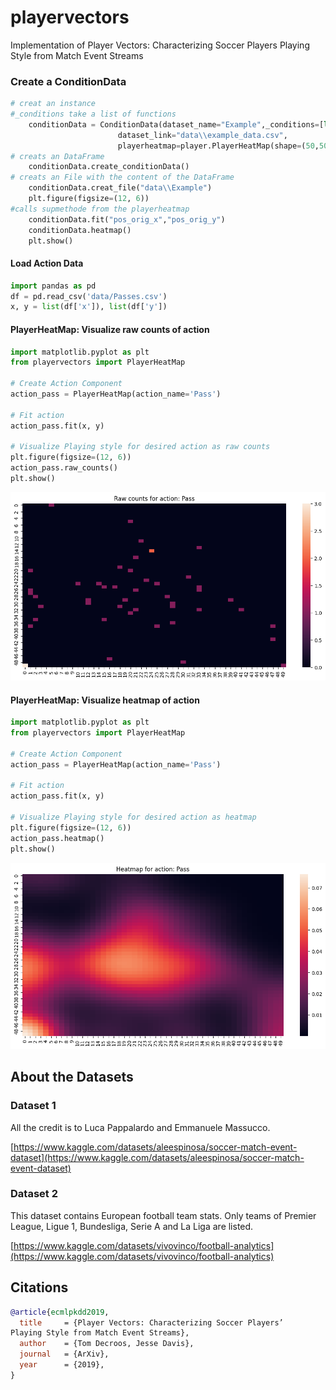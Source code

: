 # playervectors
Implementation of Player Vectors: Characterizing Soccer Players Playing Style from Match Event Streams


### Create a ConditionData
```python
# creat an instance
#_conditions take a list of functions 
    conditionData = ConditionData(dataset_name="Example",_conditions=[lambda x: x["subEventName"] == "Simple pass"],
                        dataset_link="data\\example_data.csv", 
                        playerheatmap=player.PlayerHeatMap(shape=(50,50)))
# creats an DataFrame
    conditionData.create_conditionData()
# creats an File with the content of the DataFrame
    conditionData.creat_file("data\\Example")
    plt.figure(figsize=(12, 6))
#calls supmethode from the playerheatmap
    conditionData.fit("pos_orig_x","pos_orig_y")
    conditionData.heatmap()
    plt.show()

```



#### Load Action Data

```python
import pandas as pd
df = pd.read_csv('data/Passes.csv')
x, y = list(df['x']), list(df['y'])
```
#### PlayerHeatMap: Visualize raw counts of action

```python
import matplotlib.pyplot as plt
from playervectors import PlayerHeatMap

# Create Action Component
action_pass = PlayerHeatMap(action_name='Pass')

# Fit action
action_pass.fit(x, y)

# Visualize Playing style for desired action as raw counts
plt.figure(figsize=(12, 6))
action_pass.raw_counts()
plt.show()
```
![image](res/raw_counts_pass.png)

#### PlayerHeatMap: Visualize heatmap of action

```python
import matplotlib.pyplot as plt
from playervectors import PlayerHeatMap

# Create Action Component
action_pass = PlayerHeatMap(action_name='Pass')

# Fit action
action_pass.fit(x, y)

# Visualize Playing style for desired action as heatmap
plt.figure(figsize=(12, 6))
action_pass.heatmap()
plt.show()
```

![image](res/heatmap_pass.png)


## About the Datasets

### Dataset 1
All the credit is to Luca Pappalardo and Emmanuele Massucco.

[https://www.kaggle.com/datasets/aleespinosa/soccer-match-event-dataset](https://www.kaggle.com/datasets/aleespinosa/soccer-match-event-dataset)

### Dataset 2
This dataset contains European football team stats.
Only teams of Premier League, Ligue 1, Bundesliga, Serie A and La Liga are listed.

[https://www.kaggle.com/datasets/vivovinco/football-analytics](https://www.kaggle.com/datasets/vivovinco/football-analytics)





## Citations

```bibtex
@article{ecmlpkdd2019,
  title     = {Player Vectors: Characterizing Soccer Players’
Playing Style from Match Event Streams},
  author    = {Tom Decroos, Jesse Davis},
  journal   = {ArXiv},
  year      = {2019},
}
```
